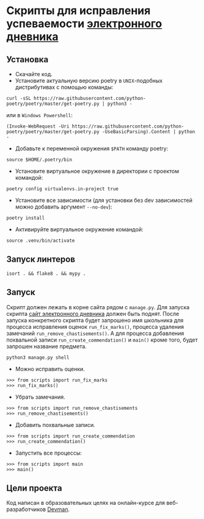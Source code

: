 # Скрипты для исправления успеваемости [электронного дневника](https://github.com/toor09/e-diary) 

## Установка

- Скачайте код.
- Установите актуальную версию poetry в `UNIX`-подобных дистрибутивах с помощью команды:
```
curl -sSL https://raw.githubusercontent.com/python-poetry/poetry/master/get-poetry.py | python3 -
```
или в `Windows Powershell`:
```
(Invoke-WebRequest -Uri https://raw.githubusercontent.com/python-poetry/poetry/master/get-poetry.py -UseBasicParsing).Content | python -
```
- Добавьте к переменной окружения `$PATH` команду poetry:
```
source $HOME/.poetry/bin
```
- Установите виртуальное окружение в директории с проектом командой:
```
poetry config virtualenvs.in-project true
```
- Установите все зависимости (для установки без dev зависимостей можно добавить аргумент `--no-dev`):
```
poetry install
```
- Активируйте виртуальное окружение командой: 
```
source .venv/bin/activate
```

## Запуск линтеров

```
isort . && flake8 . && mypy .
```

## Запуск

Скрипт должен лежать в корне сайта рядом с `manage.py`. Для запуска скрипта [сайт электронного дневника](https://github.com/toor09/e-diary) должен быть поднят.
После запуска конкретного скрипта будет запрошено имя школьника для процесса исправления оценок `run_fix_marks()`, процесса удаления замечаний `run_remove_chastisements()`.
А для процесса добавления похвальной записи `run_create_commendation()` и `main()` кроме того, будет запрошен название предмета.
```
python3 manage.py shell
```
- Можно исправить оценки.
```python3
>>> from scripts import run_fix_marks
>>> run_fix_marks()
```
- Убрать замечания. 
```python3
>>> from scripts import run_remove_chastisements
>>> run_remove_chastisements()
```
- Добавить похвальные записи.
```python3
>>> from scripts import run_create_commendation
>>> run_create_commendation()
```
- Запустить все процессы:
```python3
>>> from scripts import main
>>> main()
```

## Цели проекта
Код написан в образовательных целях на онлайн-курсе для веб-разработчиков [Devman](https://dvmn.org).
